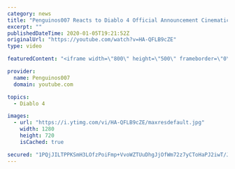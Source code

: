 ```yaml
---
category: news
title: "Penguinos007 Reacts to Diablo 4 Official Announcement Cinematic Trailer (Blizzcon 2019)"
excerpt: ""
publishedDateTime: 2020-01-05T19:21:52Z
originalUrl: "https://youtube.com/watch?v=HA-QFLB9cZE"
type: video

featuredContent: "<iframe width=\"800\" height=\"500\" frameborder=\"0\" src=\"https://www.youtube.com/embed/HA-QFLB9cZE\" allow=\"accelerometer; autoplay; encrypted-media; gyroscope; picture-in-picture\" allowfullscreen></iframe>"

provider:
  name: Penguinos007
  domain: youtube.com

topics:
  - Diablo 4

images:
  - url: "https://i.ytimg.com/vi/HA-QFLB9cZE/maxresdefault.jpg"
    width: 1280
    height: 720
    isCached: true

secured: "1PQjJILTPPKSmH3LOfzPoiFmp+VvoWZTUuDhgJjOfWm72z7yCToHaPJ2iwT/JlB+ZuhVxx+T5AUlLZK7jidcUyXtT2Az7uOdZvdPg5wFGP9gfAU45ch2AZ3hPrYQPiXS2p3CKtmhf/fU/4lw3sAT+bTX3WJCYdoJBfPVum4DPrJJ9Or0TQZ+LWFIRZJ9OvsmDfjEI2dnOa/NJKJCkkbDri8zNkPTEGvKt20OxWL+VjvdTqhfzmA4gw5U+nYQf88SDm2lTMJh6UOYKYdzlwQqct69+SkLMefoz7Iv1QV/sdmEOSZy6jKPCCVEnX0qUoBiPXFQ60HQq7clzIEnzUJwuTxViw7f2VG78WIsiNFY2+GO3KbzgvAFR8wDAPgYZGkk3kqV+CVPi0FCSxAVwjr7rqKgycTXG2QBxipu+LRKAffCuvPDRHQ7Ad5oHambLBA2;w9uFm0XR/dmhJzIf515ldQ=="
---
```



